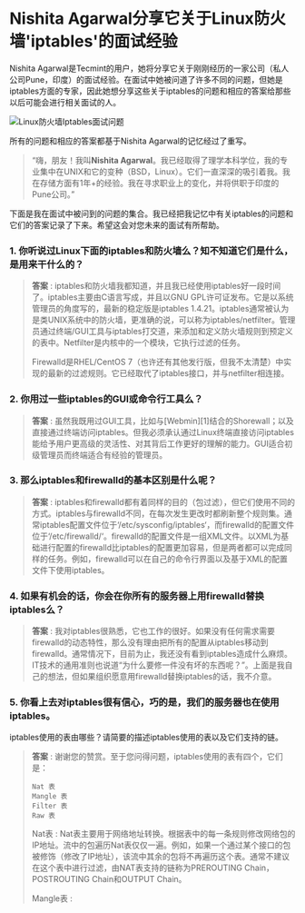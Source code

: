 Nishita Agarwal分享它关于Linux防火墙'iptables'的面试经验
================================================================================
Nishita Agarwal是Tecmint的用户，她将分享它关于刚刚经历的一家公司（私人公司Pune，印度）的面试经验。在面试中她被问道了许多不同的问题，但她是iptables方面的专家，因此她想分享这些关于iptables的问题和相应的答案给那些以后可能会进行相关面试的人。

![Linux防火墙Iptables面试问题](http://www.tecmint.com/wp-content/uploads/2015/05/Linux-iptables-Interview-Questions.jpg)

所有的问题和相应的答案都基于Nishita Agarwal的记忆经过了重写。

> “嗨，朋友！我叫**Nishita Agarwal**。我已经取得了理学本科学位，我的专业集中在UNIX和它的变种（BSD，Linux）。它们一直深深的吸引着我。我在存储方面有1年+的经验。我在寻求职业上的变化，并将供职于印度的Pune公司。”

下面是我在面试中被问到的问题的集合。我已经把我记忆中有关iptables的问题和它们的答案记录了下来。希望这会对您未来的面试有所帮助。

### 1. 你听说过Linux下面的iptables和防火墙么？知不知道它们是什么，是用来干什么的？ ###

> **答案** : iptables和防火墙我都知道，并且我已经使用iptables好一段时间了。iptables主要由C语言写成，并且以GNU GPL许可证发布。它是以系统管理员的角度写的，最新的稳定版是iptables 1.4.21。iptables通常被认为是类UNIX系统中的防火墙，更准确的说，可以称为iptables/netfilter。管理员通过终端/GUI工具与iptables打交道，来添加和定义防火墙规则到预定义的表中。Netfilter是内核中的一个模块，它执行过滤的任务。
> 
> Firewalld是RHEL/CentOS 7（也许还有其他发行版，但我不太清楚）中实现的最新的过滤规则。它已经取代了iptables接口，并与netfilter相连接。

### 2. 你用过一些iptables的GUI或命令行工具么？ ###

> **答案** : 虽然我既用过GUI工具，比如与[Webmin][1]结合的Shorewall；以及直接通过终端访问iptables。但我必须承认通过Linux终端直接访问iptables能给予用户更高级的灵活性、对其背后工作更好的理解的能力。GUI适合初级管理员而终端适合有经验的管理员。

### 3. 那么iptables和firewalld的基本区别是什么呢？ ###

> **答案** : iptables和firewalld都有着同样的目的（包过滤），但它们使用不同的方式。iptables与firewalld不同，在每次发生更改时都刷新整个规则集。通常iptables配置文件位于‘/etc/sysconfig/iptables‘，而firewalld的配置文件位于‘/etc/firewalld/‘。firewalld的配置文件是一组XML文件。以XML为基础进行配置的firewalld比iptables的配置更加容易，但是两者都可以完成同样的任务。例如，firewalld可以在自己的命令行界面以及基于XML的配置文件下使用iptables。

### 4. 如果有机会的话，你会在你所有的服务器上用firewalld替换iptables么？ ###

> **答案** : 我对iptables很熟悉，它也工作的很好。如果没有任何需求需要firewalld的动态特性，那么没有理由把所有的配置从iptables移动到firewalld。通常情况下，目前为止，我还没有看到iptables造成什么麻烦。IT技术的通用准则也说道“为什么要修一件没有坏的东西呢？”。上面是我自己的想法，但如果组织愿意用firewalld替换iptables的话，我不介意。

### 5. 你看上去对iptables很有信心，巧的是，我们的服务器也在使用iptables。 ###

iptables使用的表由哪些？请简要的描述iptables使用的表以及它们支持的链。

> **答案** : 谢谢您的赞赏。至于您问得问题，iptables使用的表有四个，它们是：
> 
>     Nat 表
>     Mangle 表
>     Filter 表
>     Raw 表
> 
> Nat表 : Nat表主要用于网络地址转换。根据表中的每一条规则修改网络包的IP地址。流中的包遍历Nat表仅仅一遍。例如，如果一个通过某个接口的包被修饰（修改了IP地址），该流中其余的包将不再遍历这个表。通常不建议在这个表中进行过滤，由NAT表支持的链称为PREROUTING Chain，POSTROUTING Chain和OUTPUT Chain。
> 
> Mangle表 : 




















